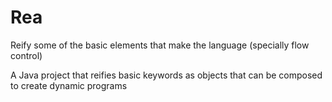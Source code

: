 Rea
==============

Reify some of the basic elements that make the language (specially flow control)

A Java project that reifies basic keywords as objects that can be composed to create dynamic programs

